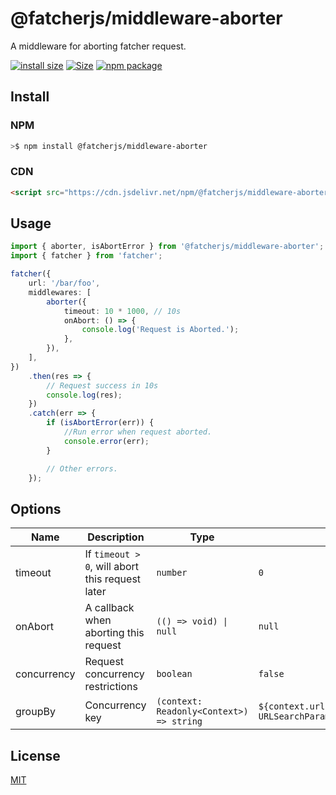 # @fatcherjs/middleware-aborter

A middleware for aborting fatcher request.

[![install size](https://packagephobia.com/badge?p=@fatcherjs/middleware-aborter)](https://packagephobia.com/result?p=@fatcherjs/middleware-aborter)
<a href="https://unpkg.com/@fatcherjs/middleware-aborter"><img alt="Size" src="https://img.badgesize.io/https://unpkg.com/@fatcherjs/middleware-aborter"></a>
<a href="https://npmjs.com/package/@fatcherjs/middleware-aborter"><img src="https://img.shields.io/npm/v/@fatcherjs/middleware-aborter.svg" alt="npm package"></a>

## Install

### NPM

```bash
>$ npm install @fatcherjs/middleware-aborter
```

### CDN

```html
<script src="https://cdn.jsdelivr.net/npm/@fatcherjs/middleware-aborter/dist/aborter.min.js"></script>
```

## Usage

```ts
import { aborter, isAbortError } from '@fatcherjs/middleware-aborter';
import { fatcher } from 'fatcher';

fatcher({
    url: '/bar/foo',
    middlewares: [
        aborter({
            timeout: 10 * 1000, // 10s
            onAbort: () => {
                console.log('Request is Aborted.');
            },
        }),
    ],
})
    .then(res => {
        // Request success in 10s
        console.log(res);
    })
    .catch(err => {
        if (isAbortError(err)) {
            //Run error when request aborted.
            console.error(err);
        }

        // Other errors.
    });
```

## Options

| Name        | Description                                     | Type                                     | DefaultValue                                                                         |
| ----------- | ----------------------------------------------- | ---------------------------------------- | ------------------------------------------------------------------------------------ |
| timeout     | If `timeout > 0`, will abort this request later | `number`                                 | `0`                                                                                  |
| onAbort     | A callback when aborting this request           | `(() => void) \| null`                   | `null`                                                                               |
| concurrency | Request concurrency restrictions                | `boolean`                                | `false`                                                                              |
| groupBy     | Concurrency key                                 | `(context: Readonly<Context>) => string` | `${context.url}_${context.method}_${new URLSearchParams(context.params).toString()}` |

## License

[MIT](https://github.com/fanhaoyuan/fatcher/blob/master/LICENSE)
